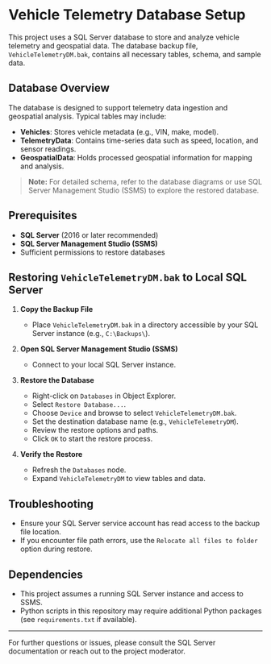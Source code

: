 # Vehicle Telemetry Database Setup

This project uses a SQL Server database to store and analyze vehicle telemetry and geospatial data. The database backup file, `VehicleTelemetryDM.bak`, contains all necessary tables, schema, and sample data.

## Database Overview

The database is designed to support telemetry data ingestion and geospatial analysis. Typical tables may include:

- **Vehicles**: Stores vehicle metadata (e.g., VIN, make, model).
- **TelemetryData**: Contains time-series data such as speed, location, and sensor readings.
- **GeospatialData**: Holds processed geospatial information for mapping and analysis.

> **Note:** For detailed schema, refer to the database diagrams or use SQL Server Management Studio (SSMS) to explore the restored database.

## Prerequisites

- **SQL Server** (2016 or later recommended)
- **SQL Server Management Studio (SSMS)**
- Sufficient permissions to restore databases

## Restoring `VehicleTelemetryDM.bak` to Local SQL Server

1. **Copy the Backup File**
   - Place `VehicleTelemetryDM.bak` in a directory accessible by your SQL Server instance (e.g., `C:\Backups\`).

2. **Open SQL Server Management Studio (SSMS)**
   - Connect to your local SQL Server instance.

3. **Restore the Database**
   - Right-click on `Databases` in Object Explorer.
   - Select `Restore Database...`.
   - Choose `Device` and browse to select `VehicleTelemetryDM.bak`.
   - Set the destination database name (e.g., `VehicleTelemetryDM`).
   - Review the restore options and paths.
   - Click `OK` to start the restore process.

4. **Verify the Restore**
   - Refresh the `Databases` node.
   - Expand `VehicleTelemetryDM` to view tables and data.

## Troubleshooting

- Ensure your SQL Server service account has read access to the backup file location.
- If you encounter file path errors, use the `Relocate all files to folder` option during restore.

## Dependencies

- This project assumes a running SQL Server instance and access to SSMS.
- Python scripts in this repository may require additional Python packages (see `requirements.txt` if available).

---

For further questions or issues, please consult the SQL Server documentation or reach out to the project moderator.

